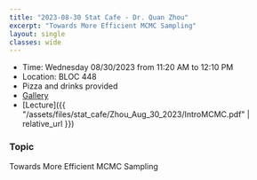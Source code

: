 ```yaml
---
title: "2023-08-30 Stat Cafe - Dr. Quan Zhou"
excerpt: "Towards More Efficient MCMC Sampling"
layout: single
classes: wide
---
```


- Time: Wednesday 08/30/2023 from 11:20 AM to 12:10 PM
- Location: BLOC 448
- Pizza and drinks provided
- [Gallery](/StatCafe/2023-08-30-gallery/)
- [Lecture]({{ "/assets/files/stat_cafe/Zhou_Aug_30_2023/IntroMCMC.pdf" | relative_url }})


### Topic

Towards More Efficient MCMC Sampling

